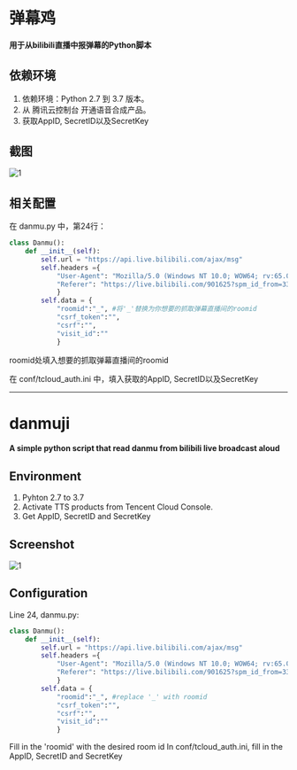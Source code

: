 # 弹幕鸡
#### 用于从bilibili直播中报弹幕的Python脚本

## 依赖环境
1. 依赖环境：Python 2.7 到 3.7 版本。
2. 从 腾讯云控制台 开通语音合成产品。
3. 获取AppID, SecretID以及SecretKey

## 截图
![1](https://raw.githubusercontent.com/dynamicfire/bilibili-danmuji/master/screenshot.png)

## 相关配置
在 danmu.py 中，第24行：
```python
class Danmu():
    def __init__(self):
        self.url = "https://api.live.bilibili.com/ajax/msg"
        self.headers ={
            "User-Agent": "Mozilla/5.0 (Windows NT 10.0; WOW64; rv:65.0) Gecko/20100101 Firefox/65.0",
            "Referer": "https://live.bilibili.com/901625?spm_id_from=333.334.b_62696c695f6c697665.13",
            }
        self.data = {
            "roomid":"_", #将'_'替换为你想要的抓取弹幕直播间的roomid
            "csrf_token":"",	
            "csrf":"",	
            "visit_id":""
            }
```
roomid处填入想要的抓取弹幕直播间的roomid

在 conf/tcloud_auth.ini 中，填入获取的AppID, SecretID以及SecretKey

---
# danmuji
#### A simple python script that read danmu from bilibili live broadcast aloud

## Environment
1. Pyhton 2.7 to 3.7
2. Activate TTS products from Tencent Cloud Console.
3. Get AppID, SecretID and SecretKey

## Screenshot
![1](https://raw.githubusercontent.com/dynamicfire/bilibili-danmuji/master/screenshot.png)

## Configuration
Line 24, danmu.py:
```python
class Danmu():
    def __init__(self):
        self.url = "https://api.live.bilibili.com/ajax/msg"
        self.headers ={
            "User-Agent": "Mozilla/5.0 (Windows NT 10.0; WOW64; rv:65.0) Gecko/20100101 Firefox/65.0",
            "Referer": "https://live.bilibili.com/901625?spm_id_from=333.334.b_62696c695f6c697665.13",
            }
        self.data = {
            "roomid":"_", #replace '_' with roomid
            "csrf_token":"",    
            "csrf":"",  
            "visit_id":""
            }
```
Fill in the 'roomid' with the desired room id
In conf/tcloud_auth.ini, fill in the AppID, SecretID and SecretKey